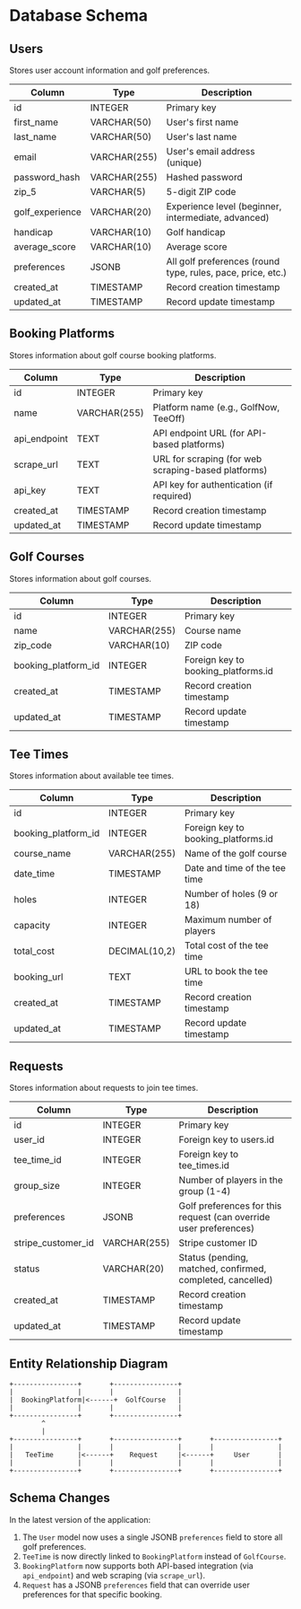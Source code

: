# Database Schema

## Users

Stores user account information and golf preferences.

| Column | Type | Description |
|--------|------|-------------|
| id | INTEGER | Primary key |
| first_name | VARCHAR(50) | User's first name |
| last_name | VARCHAR(50) | User's last name |
| email | VARCHAR(255) | User's email address (unique) |
| password_hash | VARCHAR(255) | Hashed password |
| zip_5 | VARCHAR(5) | 5-digit ZIP code |
| golf_experience | VARCHAR(20) | Experience level (beginner, intermediate, advanced) |
| handicap | VARCHAR(10) | Golf handicap |
| average_score | VARCHAR(10) | Average score |
| preferences | JSONB | All golf preferences (round type, rules, pace, price, etc.) |
| created_at | TIMESTAMP | Record creation timestamp |
| updated_at | TIMESTAMP | Record update timestamp |

## Booking Platforms

Stores information about golf course booking platforms.

| Column | Type | Description |
|--------|------|-------------|
| id | INTEGER | Primary key |
| name | VARCHAR(255) | Platform name (e.g., GolfNow, TeeOff) |
| api_endpoint | TEXT | API endpoint URL (for API-based platforms) |
| scrape_url | TEXT | URL for scraping (for web scraping-based platforms) |
| api_key | TEXT | API key for authentication (if required) |
| created_at | TIMESTAMP | Record creation timestamp |
| updated_at | TIMESTAMP | Record update timestamp |

## Golf Courses

Stores information about golf courses.

| Column | Type | Description |
|--------|------|-------------|
| id | INTEGER | Primary key |
| name | VARCHAR(255) | Course name |
| zip_code | VARCHAR(10) | ZIP code |
| booking_platform_id | INTEGER | Foreign key to booking_platforms.id |
| created_at | TIMESTAMP | Record creation timestamp |
| updated_at | TIMESTAMP | Record update timestamp |

## Tee Times

Stores information about available tee times.

| Column | Type | Description |
|--------|------|-------------|
| id | INTEGER | Primary key |
| booking_platform_id | INTEGER | Foreign key to booking_platforms.id |
| course_name | VARCHAR(255) | Name of the golf course |
| date_time | TIMESTAMP | Date and time of the tee time |
| holes | INTEGER | Number of holes (9 or 18) |
| capacity | INTEGER | Maximum number of players |
| total_cost | DECIMAL(10,2) | Total cost of the tee time |
| booking_url | TEXT | URL to book the tee time |
| created_at | TIMESTAMP | Record creation timestamp |
| updated_at | TIMESTAMP | Record update timestamp |

## Requests

Stores information about requests to join tee times.

| Column | Type | Description |
|--------|------|-------------|
| id | INTEGER | Primary key |
| user_id | INTEGER | Foreign key to users.id |
| tee_time_id | INTEGER | Foreign key to tee_times.id |
| group_size | INTEGER | Number of players in the group (1-4) |
| preferences | JSONB | Golf preferences for this request (can override user preferences) |
| stripe_customer_id | VARCHAR(255) | Stripe customer ID |
| status | VARCHAR(20) | Status (pending, matched, confirmed, completed, cancelled) |
| created_at | TIMESTAMP | Record creation timestamp |
| updated_at | TIMESTAMP | Record update timestamp |

## Entity Relationship Diagram

```
+----------------+       +----------------+
|                |       |                |
|  BookingPlatform|<------+  GolfCourse   |
|                |       |                |
+----------------+       +----------------+
        ^
        |
+----------------+       +----------------+       +----------------+
|                |       |                |       |                |
|   TeeTime      |<------+    Request     |<------+     User       |
|                |       |                |       |                |
+----------------+       +----------------+       +----------------+
```

## Schema Changes

In the latest version of the application:

1. The `User` model now uses a single JSONB `preferences` field to store all golf preferences.
2. `TeeTime` is now directly linked to `BookingPlatform` instead of `GolfCourse`.
3. `BookingPlatform` now supports both API-based integration (via `api_endpoint`) and web scraping (via `scrape_url`).
4. `Request` has a JSONB `preferences` field that can override user preferences for that specific booking. 